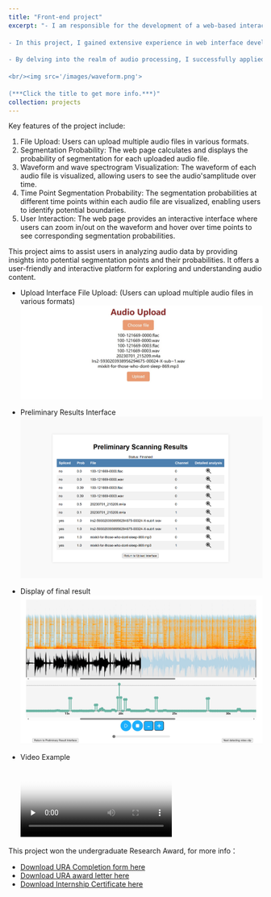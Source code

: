 ```yaml
---
title: "Front-end project"
excerpt: "- I am responsible for the development of a web-based interactive and interpretable visual interface for AI audio generation, designed to provide a user-friendly interface for the review and inspection of speech waveforms and spectrograms, and to show the clip probability at each point of the audio.

- In this project, I gained extensive experience in web interface development and became proficient in the Flask framework. By integrating front-end and back-end technologies, I successfully created a powerful and user-friendly interface.

- By delving into the realm of audio processing, I successfully applied this knowledge to interface development, ensuring the accuracy of audio data and optimizing its visualization effects.

<br/><img src='/images/waveform.png'> 

(***Click the title to get more info.***)"
collection: projects
---
```

Key features of the project include:
1. File Upload: Users can upload multiple audio files in various formats.
2. Segmentation Probability: The web page calculates and displays the probability of segmentation for each uploaded audio file.
3. Waveform and wave spectrogram Visualization: The waveform of each audio file is visualized, allowing users to see the audio'samplitude over time.
4. Time Point Segmentation Probability: The segmentation probabilities at different time points within each audio file are visualized, enabling users to identify potential boundaries.
5. User Interaction: The web page provides an interactive interface where users can zoom in/out on the waveform and hover over time points to see corresponding segmentation probabilities.
   
This project aims to assist users in analyzing audio data by providing insights into potential segmentation points and their probabilities. It offers a user-friendly and interactive platform for exploring and understanding audio content.

- Upload Interface
File Upload: (Users can upload multiple audio files in various formats)
 <br/><img src='/images/Upload.jpg'>

- Preliminary Results Interface
 <br/><img src='/images/table.png'>

- Display of final result
 <br/><img src='/images/effectpic.jpg'>

- Video Example
 <br/><video id="video" controls="" preload="none" poster="封面">
      <source id="mp4" src="/files/使用实例视频.mp4" type="video/mp4"> </video>

 This project won the undergraduate Research Award, for more info：
 - [Download URA Completion form here](http://yangyiqu.github.io/files/URA_Completion_Form_YangYiqu.pdf)
 - [Download URA award letter here](http://yangyiqu.github.io/files/URA_award.pdf)
 - [Download Internship Certificate here](http://yangyiqu.github.io/files/mellab.pdf)